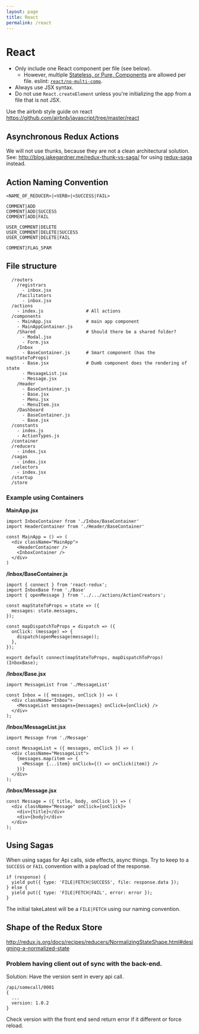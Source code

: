 ```yaml
---
layout: page
title: React
permalink: /react
---
```


# React

- Only include one React component per file (see below).
  - However, multiple [Stateless, or Pure, Components](https://facebook.github.io/react/docs/components-and-props.html) are allowed per file. eslint: [`react/no-multi-comp`](https://github.com/yannickcr/eslint-plugin-react/blob/master/docs/rules/no-multi-comp.md#ignorestateless).
- Always use JSX syntax.
- Do not use `React.createElement` unless you're initializing the app from a file that is not JSX.

Use the airbnb style guide on react https://github.com/airbnb/javascript/tree/master/react

## Asynchronous Redux Actions

We will not use thunks, because they are not a clean architectural solution. See: http://blog.jakegardner.me/redux-thunk-vs-saga/ for using [redux-saga](https://github.com/redux-saga/redux-saga) instead.

## Action Naming Convention

`<NAME_OF_REDUCER>|<VERB>|<SUCCESS|FAIL>`

```
COMMENT|ADD
COMMENT|ADD|SUCCESS
COMMENT|ADD|FAIL

USER_COMMENT|DELETE
USER_COMMENT|DELETE|SUCCESS
USER_COMMENT|DELETE|FAIL

COMMENT|FLAG_SPAM
```

## File structure

```
  /routers
    /registrars
      - inbox.jsx
    /facilitators
      - inbox.jsx
  /actions
    - index.js                # All actions
  /components
    - MainApp.jsx             # main app component
    - MainAppContainer.js
    /Shared                   # Should there be a shared folder?
      - Modal.jsx
      - Form.jsx
    /Inbox
      - BaseContainer.js      # Smart component (has the mapStateToProps)
      - Base.jsx              # Dumb component does the rendering of state
      - MesaageList.jsx
      - Message.jsx
    /Header
      - BaseContainer.js
      - Base.jsx
      - Menu.jsx
      - MenuItem.jsx
    /Dashboard
      - BaseContainer.js
      - Base.jsx
  /constants
    - index.js
    - ActionTypes.js
  /container
  /reducers
    - index.jsx
  /sagas
    - index.jsx
  /selectors
    - index.jsx
  /startup
  /store
```

### Example using Containers

**MainApp.jsx**

    import InboxContainer from './Inbox/BaseContainer'
    import HeaderContainer from './Header/BaseContainer'

    const MainApp = () => (
      <div className="MainApp">
        <HeaderContainer />
        <InboxContainer />
      </div>
    )

**/Inbox/BaseContainer.js**

    import { connect } from 'react-redux';
    import InboxBase from './Base'
    import { openMessage } from '../.../actions/ActionCreators';

    const mapStateToProps = state => ({
      messages: state.messages,
    });

    const mapDispatchToProps = dispatch => ({
      onClick: (message) => {
        dispatch(openMessage(message));
      },
    });

    export default connect(mapStateToProps, mapDispatchToProps)(InboxBase);

**/Inbox/Base.jsx**

    import MessageList from './MessageList'

    const Inbox = ({ messages, onClick }) => (
      <div className="Inbox">
        <MessageList messages={messages} onClick={onClick} />
      </div>
    );

**/Inbox/MessageList.jsx**

    import Message from './Message'

    const MessageList = ({ messages, onClick }) => (
      <div className="MessageList">
        {messages.map(item => {
          <Message {...item} onClick={() => onClick(item)} />
        })}
      </div>
    );

**/Inbox/Message.jsx**

    const Message = ({ title, body, onClick }) => (
      <div className="Message" onClick={onClick}>
        <div>{title}</div>
        <div>{body}</div>
      </div>
    );


## Using Sagas
When using sagas for Api calls, side effects, async things.
Try to keep to a `SUCCESS` or `FAIL` convention with a payload of the response.

    if (response) {
      yield put({ type: 'FILE|FETCH|SUCCESS', file: response.data });
    } else {
      yield put({ type: 'FILE|FETCH|FAIL', error: error });
    }

The initial takeLatest will be a `FILE|FETCH` using our naming convention.

## Shape of the Redux Store

http://redux.js.org/docs/recipes/reducers/NormalizingStateShape.html#designing-a-normalized-state

### Problem having client out of sync with the back-end.

Solution: Have the version sent in every api call.

```
/api/somecall/0001
{
  ...
  version: 1.0.2
}
```

Check version with the front end send return error if it different or force reload.
